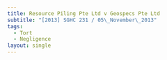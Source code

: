 ```yaml
---
title: Resource Piling Pte Ltd v Geospecs Pte Ltd
subtitle: "[2013] SGHC 231 / 05\_November\_2013"
tags:
  - Tort
  - Negligence
layout: single
---
```


